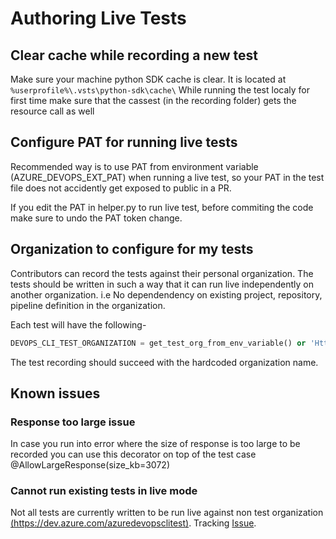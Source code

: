 # Authoring Live Tests

## Clear cache while recording a new test

Make sure your machine python SDK cache is clear. It is located at `%userprofile%\.vsts\python-sdk\cache\`
While running the test localy for first time make sure that the cassest (in the recording folder) gets the resource call as well

## Configure PAT for running live tests

Recommended way is to use PAT from environment variable (AZURE_DEVOPS_EXT_PAT) when running a live test, so your PAT in the test file does not accidently get exposed to public in a PR.

If you edit the PAT in helper.py to run live test, before commiting the code make sure to undo the PAT token change.

## Organization to configure for my tests

Contributors can record the tests against their personal organization. The tests should be written in such a way that it can run live independently on another organization. i.e No dependendency on existing project, repository, pipeline definition in the organization.

Each test will have the following-

```python
DEVOPS_CLI_TEST_ORGANIZATION = get_test_org_from_env_variable() or 'Https://dev.azure.com/azuredevopsclitest'
```

The test recording should succeed with the hardcoded organization name.

## Known issues

### Response too large issue

In case you run into error where the size of response is too large to be recorded
you can use this decorator on top of the test case
@AllowLargeResponse(size_kb=3072)

### Cannot run existing tests in live mode

Not all tests are currently written to be run live against non test organization [(https://dev.azure.com/azuredevopsclitest)](https://dev.azure.com/azuredevopsclitest). Tracking [Issue](https://github.com/Microsoft/azure-devops-cli-extension/issues/395).
